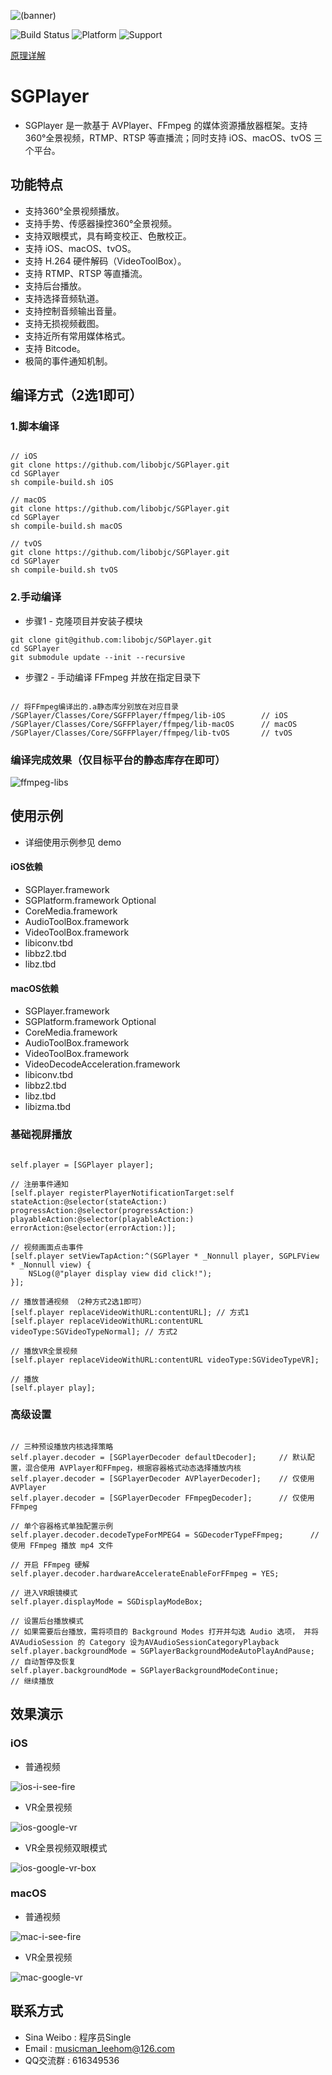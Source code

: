 ![(banner)](https://coding.net/u/0x010101/p/resource-public/git/raw/master/SGPlayer/banner-small.png)

![Build Status](https://img.shields.io/badge/build-%20passing%20-brightgreen.svg)
![Platform](https://img.shields.io/badge/Platform-%20iOS%20macOS%20tvOS%20-blue.svg)
![Support](https://img.shields.io/badge/support-%20VR%20360%C2%B0%20-orange.svg)

[原理详解](https://github.com/libobjc/SGPlayer/blob/master/DOCUMENT.md)

# SGPlayer 

- SGPlayer 是一款基于 AVPlayer、FFmpeg 的媒体资源播放器框架。支持360°全景视频，RTMP、RTSP 等直播流；同时支持 iOS、macOS、tvOS 三个平台。

## 功能特点

- 支持360°全景视频播放。
- 支持手势、传感器操控360°全景视频。
- 支持双眼模式，具有畸变校正、色散校正。
- 支持 iOS、macOS、tvOS。
- 支持 H.264 硬件解码（VideoToolBox）。
- 支持 RTMP、RTSP 等直播流。
- 支持后台播放。
- 支持选择音频轨道。
- 支持控制音频输出音量。
- 支持无损视频截图。
- 支持近所有常用媒体格式。
- 支持 Bitcode。
- 极简的事件通知机制。

## 编译方式（2选1即可）

### 1.脚本编译

```obj-c

// iOS
git clone https://github.com/libobjc/SGPlayer.git
cd SGPlayer
sh compile-build.sh iOS

// macOS
git clone https://github.com/libobjc/SGPlayer.git
cd SGPlayer
sh compile-build.sh macOS

// tvOS
git clone https://github.com/libobjc/SGPlayer.git
cd SGPlayer
sh compile-build.sh tvOS

```

### 2.手动编译

- 步骤1 - 克隆项目并安装子模块

```
git clone git@github.com:libobjc/SGPlayer.git
cd SGPlayer
git submodule update --init --recursive

```

- 步骤2 - 手动编译 FFmpeg 并放在指定目录下

```obj-c

// 将FFmpeg编译出的.a静态库分别放在对应目录
/SGPlayer/Classes/Core/SGFFPlayer/ffmpeg/lib-iOS        // iOS
/SGPlayer/Classes/Core/SGFFPlayer/ffmpeg/lib-macOS      // macOS
/SGPlayer/Classes/Core/SGFFPlayer/ffmpeg/lib-tvOS       // tvOS

```

### 编译完成效果（仅目标平台的静态库存在即可）

![ffmpeg-libs](https://coding.net/u/0x010101/p/resource-public/git/raw/master/SGPlayer/ffmpeg-libs.jpg)


## 使用示例

- 详细使用示例参见 demo

#### iOS依赖

- SGPlayer.framework
- SGPlatform.framework  Optional
- CoreMedia.framework
- AudioToolBox.framework
- VideoToolBox.framework
- libiconv.tbd
- libbz2.tbd
- libz.tbd

#### macOS依赖

- SGPlayer.framework
- SGPlatform.framework  Optional
- CoreMedia.framework
- AudioToolBox.framework
- VideoToolBox.framework
- VideoDecodeAcceleration.framework
- libiconv.tbd
- libbz2.tbd
- libz.tbd
- libizma.tbd

### 基础视屏播放

```obj-c

self.player = [SGPlayer player];

// 注册事件通知
[self.player registerPlayerNotificationTarget:self stateAction:@selector(stateAction:) progressAction:@selector(progressAction:) playableAction:@selector(playableAction:) errorAction:@selector(errorAction:)];

// 视频画面点击事件
[self.player setViewTapAction:^(SGPlayer * _Nonnull player, SGPLFView * _Nonnull view) {
    NSLog(@"player display view did click!");
}];

// 播放普通视频 （2种方式2选1即可）
[self.player replaceVideoWithURL:contentURL]; // 方式1
[self.player replaceVideoWithURL:contentURL videoType:SGVideoTypeNormal]; // 方式2

// 播放VR全景视频
[self.player replaceVideoWithURL:contentURL videoType:SGVideoTypeVR];

// 播放
[self.player play];

```

### 高级设置


```obj-c

// 三种预设播放内核选择策略
self.player.decoder = [SGPlayerDecoder defaultDecoder];     // 默认配置，混合使用 AVPlayer和FFmpeg，根据容器格式动态选择播放内核
self.player.decoder = [SGPlayerDecoder AVPlayerDecoder];    // 仅使用 AVPlayer
self.player.decoder = [SGPlayerDecoder FFmpegDecoder];      // 仅使用 FFmpeg

// 单个容器格式单独配置示例
self.player.decoder.decodeTypeForMPEG4 = SGDecoderTypeFFmpeg;      // 使用 FFmpeg 播放 mp4 文件

// 开启 FFmpeg 硬解
self.player.decoder.hardwareAccelerateEnableForFFmpeg = YES;

// 进入VR眼镜模式
self.player.displayMode = SGDisplayModeBox;

// 设置后台播放模式
// 如果需要后台播放，需将项目的 Background Modes 打开并勾选 Audio 选项， 并将 AVAudioSession 的 Category 设为AVAudioSessionCategoryPlayback
self.player.backgroundMode = SGPlayerBackgroundModeAutoPlayAndPause;  // 自动暂停及恢复
self.player.backgroundMode = SGPlayerBackgroundModeContinue;          // 继续播放

```


## 效果演示

### iOS

- 普通视频

![ios-i-see-fire](https://coding.net/u/0x010101/p/resource-public/git/raw/master/SGPlayer/ios-i-see-fire.gif)

- VR全景视频

![ios-google-vr](https://coding.net/u/0x010101/p/resource-public/git/raw/master/SGPlayer/ios-google-vr.gif)

- VR全景视频双眼模式

![ios-google-vr-box](https://coding.net/u/0x010101/p/resource-public/git/raw/master/SGPlayer/ios-google-vr-box.gif)


### macOS

- 普通视频

![mac-i-see-fire](https://coding.net/u/0x010101/p/resource-public/git/raw/master/SGPlayer/mac-google-vr.gif)

- VR全景视频

![mac-google-vr](https://coding.net/u/0x010101/p/resource-public/git/raw/master/SGPlayer/mac-google-vr.gif)



## 联系方式

- Sina Weibo : 程序员Single
- Email : musicman_leehom@126.com
- QQ交流群 : 616349536
